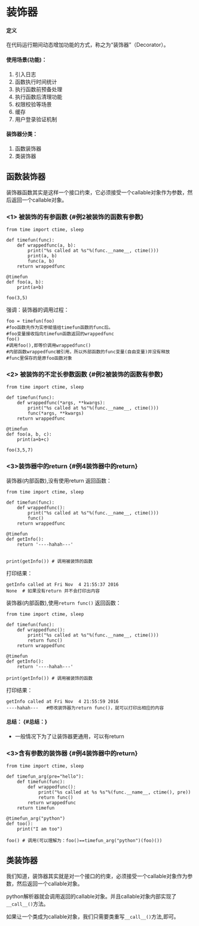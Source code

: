 # 装饰器

#### 定义

在代码运行期间动态增加功能的方式，称之为“装饰器”（Decorator）。

#### 使用场景\(功能\)：

1. 引入日志
2. 函数执行时间统计
3. 执行函数前预备处理
4. 执行函数后清理功能
5. 权限校验等场景
6. 缓存
7. 用户登录验证机制

#### 装饰器分类：

1. 函数装饰器
2. 类装饰器

## 函数装饰器

装饰器函数其实是这样一个接口约束，它必须接受一个callable对象作为参数，然后返回一个callable对象。

### &lt;1&gt; 被装饰的有参函数 {#例2被装饰的函数有参数}

```
from time import ctime, sleep

def timefun(func):
    def wrappedfunc(a, b):
        print("%s called at %s"%(func.__name__, ctime()))
        print(a, b)
        func(a, b)
    return wrappedfunc

@timefun
def foo(a, b):
    print(a+b)

foo(3,5)
```

强调：装饰器的调用过程：

```
foo = timefun(foo)
#foo函数先作为实参赋值给timefun函数的func后。
#foo变量接收指向timefun函数返回的wrappedfunc
foo()
#调用foo(),即等价调用wrappedfunc()
#内部函数wrappedfunc被引用，所以外部函数的func变量(自由变量)并没有释放
#func里保存的是原foo函数对象
```

### &lt;2&gt; 被装饰的不定长参数函数 {#例2被装饰的函数有参数}

```
from time import ctime, sleep

def timefun(func):
    def wrappedfunc(*args, **kwargs):
        print("%s called at %s"%(func.__name__, ctime()))
        func(*args, **kwargs)
    return wrappedfunc

@timefun
def foo(a, b, c):
    print(a+b+c)

foo(3,5,7)
```

### &lt;3&gt;装饰器中的return {#例4装饰器中的return}

装饰器\(内部函数\),没有使用return 返回函数：

```
from time import ctime, sleep

def timefun(func):
    def wrappedfunc():
        print("%s called at %s"%(func.__name__, ctime()))
        func()
    return wrappedfunc

@timefun
def getInfo():
    return '----hahah---'


print(getInfo()) # 调用被装饰的函数
```

打印结果：

```
getInfo called at Fri Nov  4 21:55:37 2016
None  # 如果没有return 并不会打印出内容
```

装饰器\(内部函数\),使用`return func()` 返回函数：

```
from time import ctime, sleep

def timefun(func):
    def wrappedfunc():
        print("%s called at %s"%(func.__name__, ctime()))
        return func()
    return wrappedfunc

@timefun
def getInfo():
    return '----hahah---'

print(getInfo()) # 调用被装饰的函数
```

打印结果：

```
getInfo called at Fri Nov  4 21:55:59 2016
----hahah---   #修改装饰器为return func()，就可以打印出相应的内容
```

#### 总结： {#总结：}

* 一般情况下为了让装饰器更通用，可以有return

### &lt;3&gt;含有参数的装饰器 {#例4装饰器中的return}

```
from time import ctime, sleep

def timefun_arg(pre="hello"):
    def timefun(func):
        def wrappedfunc():
            print("%s called at %s %s"%(func.__name__, ctime(), pre))
            return func()
        return wrappedfunc
    return timefun

@timefun_arg("python")
def too():
    print("I am too")

foo() # 调用(可以理解为：foo()==timefun_arg("python")(foo)())
```

## 类装饰器

我们知道，装饰器其实就是对一个接口的约束，必须接受一个callable对象作为参数，然后返回一个callable对象。

python解析器就会调用返回的callable对象。并且callable对象内部实现了`__call__()`方法。

如果让一个类成为callable对象，我们只需要类重写`__call__()`方法,即可。





